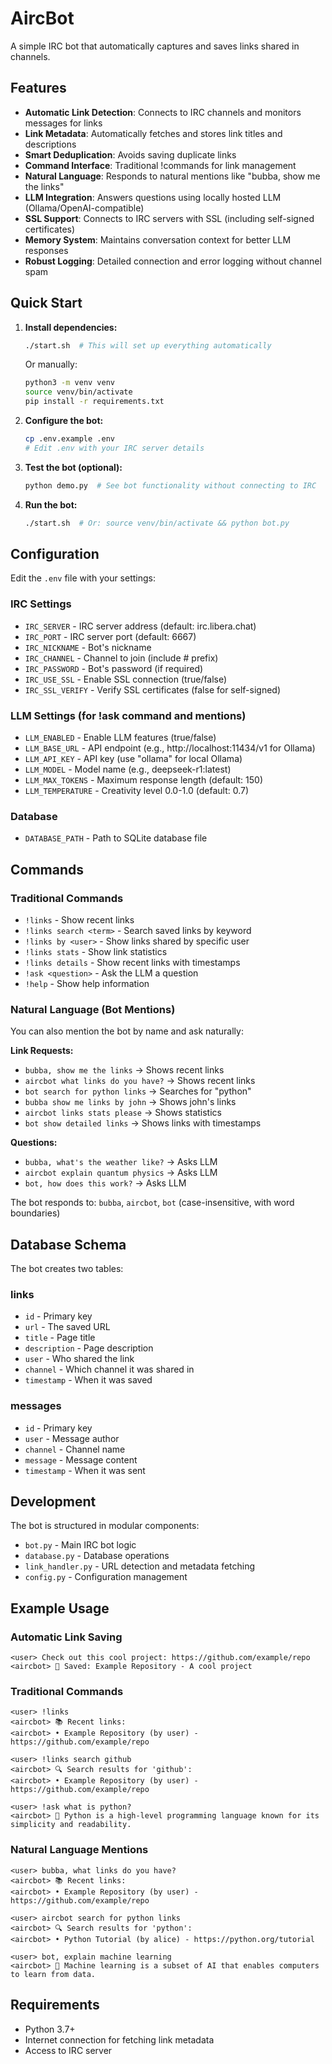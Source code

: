 # AircBot

A simple IRC bot that automatically captures and saves links shared in channels.

## Features

- **Automatic Link Detection**: Connects to IRC channels and monitors messages for links
- **Link Metadata**: Automatically fetches and stores link titles and descriptions  
- **Smart Deduplication**: Avoids saving duplicate links
- **Command Interface**: Traditional !commands for link management
- **Natural Language**: Responds to natural mentions like "bubba, show me the links"
- **LLM Integration**: Answers questions using locally hosted LLM (Ollama/OpenAI-compatible)
- **SSL Support**: Connects to IRC servers with SSL (including self-signed certificates)
- **Memory System**: Maintains conversation context for better LLM responses
- **Robust Logging**: Detailed connection and error logging without channel spam

## Quick Start

1. **Install dependencies:**
   ```bash
   ./start.sh  # This will set up everything automatically
   ```
   Or manually:
   ```bash
   python3 -m venv venv
   source venv/bin/activate
   pip install -r requirements.txt
   ```

2. **Configure the bot:**
   ```bash
   cp .env.example .env
   # Edit .env with your IRC server details
   ```

3. **Test the bot (optional):**
   ```bash
   python demo.py  # See bot functionality without connecting to IRC
   ```

4. **Run the bot:**
   ```bash
   ./start.sh  # Or: source venv/bin/activate && python bot.py
   ```

## Configuration

Edit the `.env` file with your settings:

### IRC Settings
- `IRC_SERVER` - IRC server address (default: irc.libera.chat)
- `IRC_PORT` - IRC server port (default: 6667)  
- `IRC_NICKNAME` - Bot's nickname
- `IRC_CHANNEL` - Channel to join (include # prefix)
- `IRC_PASSWORD` - Bot's password (if required)
- `IRC_USE_SSL` - Enable SSL connection (true/false)
- `IRC_SSL_VERIFY` - Verify SSL certificates (false for self-signed)

### LLM Settings (for !ask command and mentions)
- `LLM_ENABLED` - Enable LLM features (true/false)
- `LLM_BASE_URL` - API endpoint (e.g., http://localhost:11434/v1 for Ollama)
- `LLM_API_KEY` - API key (use "ollama" for local Ollama)
- `LLM_MODEL` - Model name (e.g., deepseek-r1:latest)
- `LLM_MAX_TOKENS` - Maximum response length (default: 150)
- `LLM_TEMPERATURE` - Creativity level 0.0-1.0 (default: 0.7)

### Database
- `DATABASE_PATH` - Path to SQLite database file

## Commands

### Traditional Commands
- `!links` - Show recent links
- `!links search <term>` - Search saved links by keyword
- `!links by <user>` - Show links shared by specific user
- `!links stats` - Show link statistics 
- `!links details` - Show recent links with timestamps
- `!ask <question>` - Ask the LLM a question
- `!help` - Show help information

### Natural Language (Bot Mentions)
You can also mention the bot by name and ask naturally:

**Link Requests:**
- `bubba, show me the links` → Shows recent links
- `aircbot what links do you have?` → Shows recent links  
- `bot search for python links` → Searches for "python"
- `bubba show me links by john` → Shows john's links
- `aircbot links stats please` → Shows statistics
- `bot show detailed links` → Shows links with timestamps

**Questions:**
- `bubba, what's the weather like?` → Asks LLM
- `aircbot explain quantum physics` → Asks LLM
- `bot, how does this work?` → Asks LLM

The bot responds to: `bubba`, `aircbot`, `bot` (case-insensitive, with word boundaries)

## Database Schema

The bot creates two tables:

### links
- `id` - Primary key
- `url` - The saved URL
- `title` - Page title
- `description` - Page description
- `user` - Who shared the link
- `channel` - Which channel it was shared in
- `timestamp` - When it was saved

### messages
- `id` - Primary key
- `user` - Message author
- `channel` - Channel name
- `message` - Message content
- `timestamp` - When it was sent

## Development

The bot is structured in modular components:

- `bot.py` - Main IRC bot logic
- `database.py` - Database operations
- `link_handler.py` - URL detection and metadata fetching
- `config.py` - Configuration management

## Example Usage

### Automatic Link Saving
```
<user> Check out this cool project: https://github.com/example/repo
<aircbot> 📎 Saved: Example Repository - A cool project
```

### Traditional Commands  
```
<user> !links
<aircbot> 📚 Recent links:
<aircbot> • Example Repository (by user) - https://github.com/example/repo

<user> !links search github
<aircbot> 🔍 Search results for 'github':
<aircbot> • Example Repository (by user) - https://github.com/example/repo

<user> !ask what is python?
<aircbot> 🤖 Python is a high-level programming language known for its simplicity and readability.
```

### Natural Language Mentions
```
<user> bubba, what links do you have?
<aircbot> 📚 Recent links:
<aircbot> • Example Repository (by user) - https://github.com/example/repo

<user> aircbot search for python links
<aircbot> 🔍 Search results for 'python':
<aircbot> • Python Tutorial (by alice) - https://python.org/tutorial

<user> bot, explain machine learning
<aircbot> 🤖 Machine learning is a subset of AI that enables computers to learn from data.
```

## Requirements

- Python 3.7+
- Internet connection for fetching link metadata
- Access to IRC server
